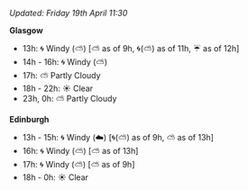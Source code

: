*Updated: Friday 19th April 11:30*

**Glasgow**

* 13h: :cyclone: Windy (:partly_sunny:) [:partly_sunny: as of 9h, :cyclone:(:partly_sunny:) as of 11h, :umbrella: as of 12h]
* 14h - 16h: :cyclone: Windy (:partly_sunny:)
* 17h: :partly_sunny: Partly Cloudy
* 18h - 22h: :sunny: Clear
* 23h, 0h: :partly_sunny: Partly Cloudy

**Edinburgh**

* 13h - 15h: :cyclone: Windy (:cloud:) [:cyclone:(:partly_sunny:) as of 9h, :partly_sunny: as of 13h]
* 16h: :cyclone: Windy (:partly_sunny:) [:partly_sunny: as of 13h]
* 17h: :cyclone: Windy (:partly_sunny:) [:partly_sunny: as of 9h]
* 18h - 0h: :sunny: Clear
